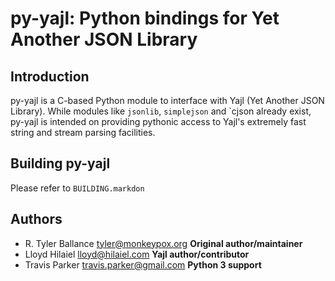 py-yajl: Python bindings for Yet Another JSON Library
======================================================


Introduction
--------------
py-yajl is a C-based Python module to interface
with Yajl (Yet Another JSON Library). While modules like `jsonlib`, 
`simplejson` and `cjson already exist, py-yajl is intended on providing
pythonic access to Yajl's extremely fast string and stream parsing 
facilities.


Building py-yajl
-----------------
Please refer to `BUILDING.markdon`

Authors
---------
  * R. Tyler Ballance <tyler@monkeypox.org> **Original author/maintainer**
  * Lloyd Hilaiel <lloyd@hilaiel.com>  **Yajl author/contributor**
  * Travis Parker <travis.parker@gmail.com> **Python 3 support**

